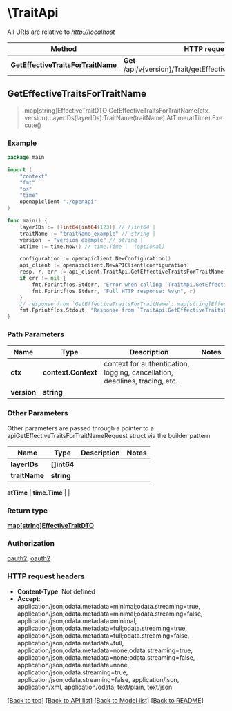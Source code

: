 # \TraitApi

All URIs are relative to *http://localhost*

Method | HTTP request | Description
------------- | ------------- | -------------
[**GetEffectiveTraitsForTraitName**](TraitApi.md#GetEffectiveTraitsForTraitName) | **Get** /api/v{version}/Trait/getEffectiveTraitsForTraitName | 



## GetEffectiveTraitsForTraitName

> map[string]EffectiveTraitDTO GetEffectiveTraitsForTraitName(ctx, version).LayerIDs(layerIDs).TraitName(traitName).AtTime(atTime).Execute()



### Example

```go
package main

import (
    "context"
    "fmt"
    "os"
    "time"
    openapiclient "./openapi"
)

func main() {
    layerIDs := []int64{int64(123)} // []int64 | 
    traitName := "traitName_example" // string | 
    version := "version_example" // string | 
    atTime := time.Now() // time.Time |  (optional)

    configuration := openapiclient.NewConfiguration()
    api_client := openapiclient.NewAPIClient(configuration)
    resp, r, err := api_client.TraitApi.GetEffectiveTraitsForTraitName(context.Background(), version).LayerIDs(layerIDs).TraitName(traitName).AtTime(atTime).Execute()
    if err != nil {
        fmt.Fprintf(os.Stderr, "Error when calling `TraitApi.GetEffectiveTraitsForTraitName``: %v\n", err)
        fmt.Fprintf(os.Stderr, "Full HTTP response: %v\n", r)
    }
    // response from `GetEffectiveTraitsForTraitName`: map[string]EffectiveTraitDTO
    fmt.Fprintf(os.Stdout, "Response from `TraitApi.GetEffectiveTraitsForTraitName`: %v\n", resp)
}
```

### Path Parameters


Name | Type | Description  | Notes
------------- | ------------- | ------------- | -------------
**ctx** | **context.Context** | context for authentication, logging, cancellation, deadlines, tracing, etc.
**version** | **string** |  | 

### Other Parameters

Other parameters are passed through a pointer to a apiGetEffectiveTraitsForTraitNameRequest struct via the builder pattern


Name | Type | Description  | Notes
------------- | ------------- | ------------- | -------------
 **layerIDs** | **[]int64** |  | 
 **traitName** | **string** |  | 

 **atTime** | **time.Time** |  | 

### Return type

[**map[string]EffectiveTraitDTO**](EffectiveTraitDTO.md)

### Authorization

[oauth2](../README.md#oauth2), [oauth2](../README.md#oauth2)

### HTTP request headers

- **Content-Type**: Not defined
- **Accept**: application/json;odata.metadata=minimal;odata.streaming=true, application/json;odata.metadata=minimal;odata.streaming=false, application/json;odata.metadata=minimal, application/json;odata.metadata=full;odata.streaming=true, application/json;odata.metadata=full;odata.streaming=false, application/json;odata.metadata=full, application/json;odata.metadata=none;odata.streaming=true, application/json;odata.metadata=none;odata.streaming=false, application/json;odata.metadata=none, application/json;odata.streaming=true, application/json;odata.streaming=false, application/json, application/xml, application/odata, text/plain, text/json

[[Back to top]](#) [[Back to API list]](../README.md#documentation-for-api-endpoints)
[[Back to Model list]](../README.md#documentation-for-models)
[[Back to README]](../README.md)

